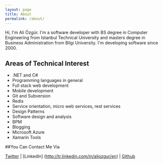 ```yaml
---
layout: page
title: About
permalink: /about/
---
```


Hi, I'm Ali Özgür. I'm a software developer with BS degree in Computer Engineering from Istanbul Technical University and masters degree in Business Administration from Bilgi University. I'm developing software since 2000.


## Areas of Technical Interest

* .NET and C#
* Programming languages in general
* Full stack web development 
* Mobile development
* Git and Subversion
* Redis
* Service orientation, micro web services, rest services
* Design Patterns
* Software design and analysis
* BPM
* Blogging
* Microsoft Azure
* Xamarin Tools

##You Can Contact Me Via

[Twitter](https://twitter.com/aliozgur) | [LinkedIn] (http://tr.linkedin.com/in/aliozgur/en) | [Github](https://github.com/aliozgur)
